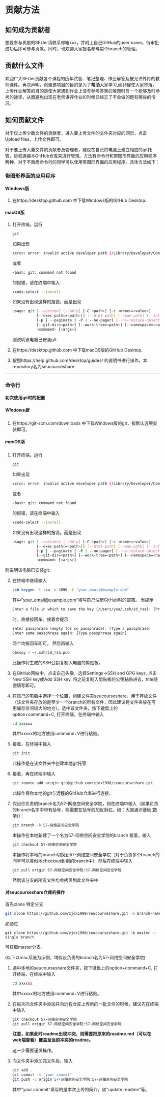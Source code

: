 # 贡献方法

## 如何成为贡献者

想要参与贡献的SEUer请联系邮箱xxx，并附上自己GitHub的user name，待审批成功后即可参与贡献。同时，也欢迎大家报名参与每个branch的管理。

## 贡献什么文件

欢迎广大SEUer贡献各个课程的历年试卷、笔记整理、作业解答及被允许外传的教师课件。再次声明，创建该项目的目的是为了**帮助**大家学习,而非促使大家堕落。上传作业解答的目的是使大家遇到作业上没有参考答案的难题时有一个能够及时参考的途径，从而避免出现在老师讲评作业的时候已经忘了不会做的题有哪些的情况。

## 如何贡献文件

对于仅上传少数文件的贡献者，进入要上传文件的文件夹对应的网页，点击Upload files，上传文件即可。

对于要上传大量文件的贡献者及管理者，建议在自己的电脑上建立相应的git托管，远程连接本GitHub仓库来进行管理。方法有命令行和带图形界面的应用程序两种，对于不熟悉命令行的同学可以使用带图形界面的应用程序。具体方法如下：

### 带图形界面的应用程序

#### Windows版

1. 在https://desktop.github.com 中下载Windows版的GitHub Desktop.

#### macOS版

1. 打开终端，运行

     ```bash
     git
     ```
     如果出现
     ```bash
     xcrun: error: invalid active developer path (/Library/Developer/CommandLineTools), missing xcrun at: /Library/Developer/CommandLineTools/usr/bin/xcrun
     ```
     或者
     ```bash
     -bash: git: command not found
     ```
     的报错，请在终端中输入

     ```bash
     xcode-select --install
     ```

     如果没有出现这样的报错，而是出现
     ```bash
     usage: git [--version] [--help] [-C <path>] [-c <name>=<value>]
                [--exec-path[=<path>]] [--html-path] [--man-path] [--info-path]
                [-p | --paginate | -P | --no-pager] [--no-replace-objects] [--bare]
                [--git-dir=<path>] [--work-tree=<path>] [--namespace=<name>]
                <command> [<args>]
     ```

   则说明该电脑已安装git.
2. 在https://desktop.github.com 中下载macOS版的GitHub Desktop.
3. 按照https://help.github.com/desktop/guides/ 的说明书进行操作。本repository名为seucourseshare

---
### 命令行
#### 初次使用git时的配置

  ##### Windows版

  1. 在https://git-scm.com/downloads 中下载Windows版的git，按默认选项安装即可。
	
  ##### macOS版

  1. 打开终端，运行

     ```bash
     git
     ```
     如果出现
     ```bash
     xcrun: error: invalid active developer path (/Library/Developer/CommandLineTools), missing xcrun at: /Library/Developer/CommandLineTools/usr/bin/xcrun
     ```
     或者
     ```bash
     -bash: git: command not found
     ```
     的报错，请在终端中输入

     ```bash
     xcode-select --install
     ```

     如果没有出现这样的报错，而是出现
     ```bash
     usage: git [--version] [--help] [-C <path>] [-c <name>=<value>]
                [--exec-path[=<path>]] [--html-path] [--man-path] [--info-path]
                [-p | --paginate | -P | --no-pager] [--no-replace-objects] [--bare]
                [--git-dir=<path>] [--work-tree=<path>] [--namespace=<name>]
                <command> [<args>]
     ```

   则说明该电脑已安装git.

  2. 在终端中继续输入

     ```bash
     ssh-keygen -t rsa -b 4096 -C "your_email@example.com"
     ```
     其中"your_email@example.com"填写自己注册GitHub时的邮箱。
     当提示
     ```bash
     Enter a file in which to save the key (/Users/you/.ssh/id_rsa): [Press enter]
     ```
     时，直接按回车。接着会提示
     ```bash
     Enter passphrase (empty for no passphrase): [Type a passphrase]
     Enter same passphrase again: [Type passphrase again]
     ```
     两个均按回车即可。
     然后再输入
     ```bash
     pbcopy < ~/.ssh/id_rsa.pub
     ```
     此操作将生成的SSH公钥复制入电脑的剪贴板。
  3. 在GitHub网站中，点击自己头像，选择Settings->SSH and GPG keys, 点击New SSH key或Add SSH key, 将之前复制入剪贴板的公钥粘贴进去，title随便填写即可。
  4. 在自己的电脑中选择一个位置，创建文件夹seucourseshare，用于存放文件（该文件夹存放的是至少一个branch的所有文件，因此建议将文件夹放在可用储存空间较大的地方）。选中该文件夹，按下键盘上的option+command+C, 打开终端，在终端中输入
     ```bash
     cd xxxxxx
     ```
     其中xxxxx的地方使用command+V进行粘贴。
  5. 接着，在终端中输入
     ```bash
     git init
     ```
     此操作是在该文件夹中创建本地git托管
  6. 接着，再在终端中输入
     ```bash
     git remote add origin git@github.com:zjdx1998/seucourseshare.git
     ```
     此操作将你本地的git与远程的GitHub仓库进行连接。
  7. 假设你负责的branch名为57-网络空间安全学院，则在终端中输入（如果负责的branch名字中带有括号，则需要在括号前加反斜杠。如：大类通识基础\(数学\)）：
     ```bash
     git branch -b 57-网络空间安全学院
     ```
     本操作在本地新建了一个名为57-网络空间安全学院的branch
     接着，输入
     ```bash
     git checkout 57-网络空间安全学院
     ```
     本操作将本地的branch切换到57-网络空间安全学院（对于负责多个branch的同学可以类似地checkout到别的branch中）
     然后在终端中输入

     ```bash
     git pull origin 57-网络空间安全学院:57-网络空间安全学院
     ```
     然后该分支的所有文件均会拷贝到此文件夹中

#### 对seucourseshare仓库的操作
首先clone 特定分支

```bash
git clone https://github.com/zjdx1998/seucourseshare.git -b branch-name --single branch 
```

如通过

`git clone https://github.com/zjdx1998/seucourseshare.git -b master --single branch `

可获取master分支。

(以下以mac系统为示例，均假设负责的branch名为57-网络空间安全学院)
1. 选中本地的seucourseshare文件夹，按下键盘上的option+command+C, 打开终端，在终端中输入
   ```bash
   cd xxxxxx
   ```
   其中xxxxx的地方使用command+V进行粘贴。

2. 在每次向文件夹中添加并向远程仓库上传新的一批文件的时候，建议先在终端中输入
   ```bash
   git checkout 57-网络空间安全学院
   git pull origin 57-网络空间安全学院:57-网络空间安全学院
   ```

   **注意，如果此时readme出现冲突，则需要把原来的readme.md（可以在web端查看）覆盖至当前冲突的readme。**

   这一步需要谨慎操作。

3. 向文件夹中添加完文件后，输入

   ```bash
   git add .
   git commit -m "your commit"
   git push -u origin 57-网络空间安全学院:57-网络空间安全学院
   ```
   其中"your commit"填写的是本次上传的简介，如"update readme"等。

